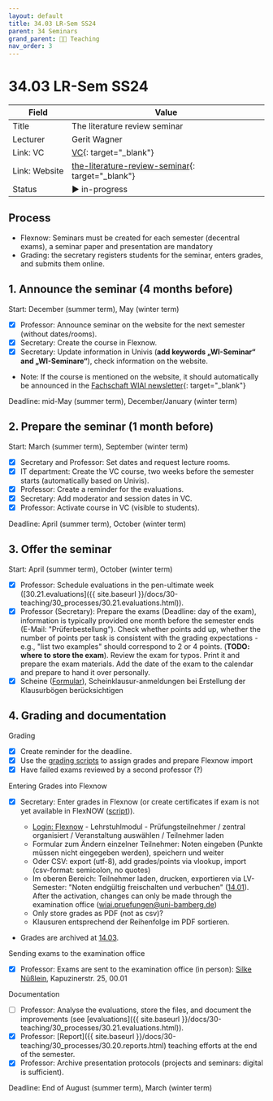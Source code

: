 ```yaml
---
layout: default
title: 34.03 LR-Sem SS24
parent: 34 Seminars
grand_parent: 🧑‍🏫 Teaching
nav_order: 3
---
```


# 34.03 LR-Sem SS24

Field | Value
--- | ---
Title | The literature review seminar
Lecturer | Gerit Wagner
Link: VC | [VC](https://vc.uni-bamberg.de/course/view.php?id=67999){: target="_blank"}
Link: Website | [the-literature-review-seminar](https://digital-work-lab.github.io/literature-review-seminar/){: target="_blank"}
Status | 	▶ in-progress

## Process

- Flexnow: Seminars must be created for each semester (decentral exams), a seminar paper and presentation are mandatory
- Grading: the secretary registers students for the seminar, enters grades, and submits them online.

## 1. Announce the seminar (4 months before)
 
Start: December (summer term), May (winter term)

- [x] Professor: Announce seminar on the website for the next semester (without dates/rooms).
- [x] Secretary: Create the course in Flexnow.
- [x] Secretary: Update information in Univis (**add keywords „WI-Seminar“ and „WI-Seminare“**), check information on the website.
- Note: If the course is mentioned on the website, it should automatically be announced in the [Fachschaft WIAI newsletter](https://vc.uni-bamberg.de/course/view.php?id=284){: target="_blank"}

Deadline: mid-May (summer term), December/January (winter term)

## 2. Prepare the seminar (1 month before)

Start: March (summer term), September (winter term)

- [x] Secretary and Professor: Set dates and request lecture rooms.
- [x] IT department: Create the VC course, two weeks before the semester starts (automatically based on Univis).
- [x] Professor: Create a reminder for the evaluations.
- [x] Secretary: Add moderator and session dates in VC.
- [x] Professor: Activate course in VC (visible to students).

Deadline: April (summer term), October (winter term)

## 3. Offer the seminar

Start: April (summer term), October (winter term)

- [x] Professor: Schedule evaluations in the pen-ultimate week ([30.21.evaluations]({{ site.baseurl }}/docs/30-teaching/30_processes/30.21.evaluations.html)).
- [x] Professor (Secretary): Prepare the exams (Deadline: day of the exam), information is typically provided one month before the semester ends (E-Mail: "Prüferbestellung"). Check whether points add up, whether the number of points per task is consistent with the grading expectations - e.g., "list two examples" should correspond to 2 or 4 points. (**TODO: where to store the exam**). Review the exam for typos. Print it and prepare the exam materials. Add the date of the exam to the calendar and prepare to hand it over personally.
- [x] Scheine ([Formular](https://www.uni-bamberg.de/ism/studium/anmeldung-scheinklausur/)), Scheinklausur-anmeldungen bei Erstellung der Klausurbögen berücksichtigen

## 4. Grading and documentation

Grading

- [x] Create reminder for the deadline.
- [x] Use the [grading scripts](https://github.com/digital-work-lab/handbook/tree/main/src/grading) to assign grades and prepare Flexnow import
- [x] Have failed exams reviewed by a second professor (?)

Entering Grades into Flexnow

- [x] Secretary: Enter grades in Flexnow (or create certificates if exam is not yet available in FlexNOW ([script](https://github.com/digital-work-lab/handbook/tree/main/src/scheine))).

    - [Login: Flexnow](https://fn2web.zuv.uni-bamberg.de/FN2AUTH/FN2AuthServlet?op=Login) - Lehrstuhlmodul - Prüfungsteilnehmer / zentral organisiert / Veranstaltung auswählen / Teilnehmer laden
    - Formular zum Ändern einzelner Teilnehmer: Noten eingeben (Punkte müssen nicht eingegeben werden), speichern und weiter
    - Oder CSV: export (utf-8), add grades/points via vlookup, import (csv-format: semicolon, no quotes)
    - Im oberen Bereich: Teilnehmer laden, drucken, exportieren via LV-Semester:
    "Noten endgültig freischalten und verbuchen" ([14.01](https://nc-2272638881871040784.nextcloud-ionos.com/index.php/apps/files/?dir=/10-lab/14_grades/01_lectures&fileid=71)). After the activation, changes can only be made through the examination office (wiai.pruefungen@uni-bamberg.de)
    - Only store grades as PDF (not as csv)?
    - Klausuren entsprechend der Reihenfolge im PDF sortieren.

- Grades are archived at [14.03](https://nc-2272638881871040784.nextcloud-ionos.com/index.php/apps/files/?dir=/10-lab/14_grades/03_seminars&fileid=72).

Sending exams to the examination office

- [x] Professor: Exams are sent to the examination office (in person): [Silke Nüßlein](https://univis.uni-bamberg.de/prg?search=persons&show=info&department=322130&fullname=Silke+Nue%C3%9Flein), Kapuzinerstr. 25, 00.01

Documentation

- [ ] Professor: Analyse the evaluations, store the files, and document the improvements (see [evaluations]({{ site.baseurl }}/docs/30-teaching/30_processes/30.21.evaluations.html)).
- [x] Professor: [Report]({{ site.baseurl }}/docs/30-teaching/30_processes/30.20.reports.html) teaching efforts at the end of the semester.
- [x] Professor: Archive presentation protocols (projects and seminars: digital is sufficient).

Deadline: End of August (summer term), March (winter term)
